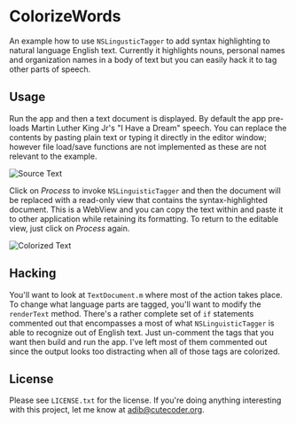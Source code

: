 # ColorizeWords

An example how to use `NSLingusticTagger` to add syntax highlighting to natural language English text. Currently it highlights nouns, personal names and organization names in a body of text but you can easily hack it to tag other parts of speech. 


## Usage

Run the app and then a text document is displayed. By default the app pre-loads Martin Luther King Jr's "I Have a Dream" speech. You can replace the contents by pasting plain text or typing it directly in the editor window; however file load/save functions are not implemented as these are not relevant to the example.


![Source Text](adib.github.com/ColorizeWords/images/ColorizeWords-Source.png)


Click on _Process_ to invoke `NSLinguisticTagger` and then the document will be replaced with a read-only view that contains the syntax-highlighted document. This is a WebView and you can copy the text within and paste it to other application while retaining its formatting. To return to the editable view, just click on _Process_ again.

![Colorized Text](adib.github.com/ColorizeWords/images/ColorizeWords-Processed.png)


## Hacking

You'll want to look at `TextDocument.m` where most of the action takes place. To change what language parts are tagged, you'll want to modify the `renderText` method. There's a rather complete set of `if` statements commented out that encompasses a most of what `NSLinguisticTagger` is able to recognize out of English text. Just un-comment the tags that you want then build and run the app. I've left most of them commented out since the output looks too distracting when all of those tags are colorized. 


## License

Please see `LICENSE.txt` for the license. If you're doing anything interesting with this project, let me know at adib@cutecoder.org.



